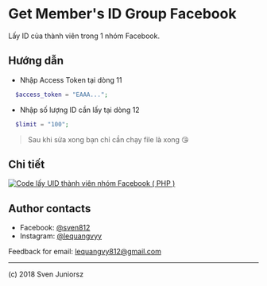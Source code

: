 # Get Member's ID Group Facebook
Lấy ID của thành viên trong 1 nhóm Facebook.

## Hướng dẫn
* Nhập Access Token tại dòng 11
```php
  $access_token = "EAAA...";
```
* Nhập số lượng ID cần lấy tại dòng 12
```php
  $limit = "100";
```

> Sau khi sửa xong bạn chỉ cần chạy file là xong 😘
## Chi tiết
[![Code lấy UID thành viên nhóm Facebook ( PHP )](https://img.youtube.com/vi/2N-Jv3BXMfo/0.jpg)](https://www.youtube.com/watch?v=2N-Jv3BXMfo)
## Author contacts
* Facebook: [@sven812](https://www.facebook.com/100012668051362)
* Instagram: [@lequangvyy](https://www.instagram.com/lequangvyy/) 


Feedback for email: lequangvy812@gmail.com

---
(c) 2018 Sven Juniorsz
